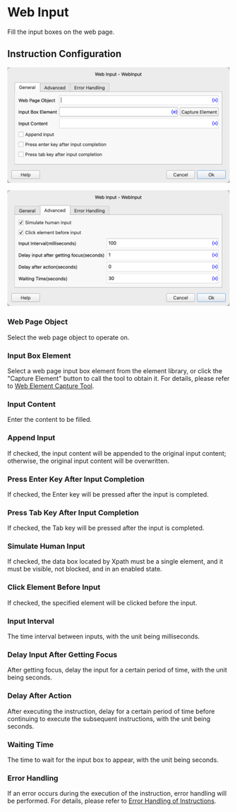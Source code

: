 # Web Input

Fill the input boxes on the web page.

## Instruction Configuration

![General Configuration Dialog Box for Filling Web Page Input Boxes](web_input_general_config.png)

![Advanced Configuration Dialog Box for Filling Web Page Input Boxes](web_input_advanced_config.png)

### Web Page Object

Select the web page object to operate on.

### Input Box Element

Select a web page input box element from the element library, or click the "Capture Element" button to call the tool to obtain it. For details, please refer to [Web Element Capture Tool](../../../manual/web_element_capture_tool.md).

### Input Content

Enter the content to be filled.

### Append Input

If checked, the input content will be appended to the original input content; otherwise, the original input content will be overwritten.

### Press Enter Key After Input Completion

If checked, the Enter key will be pressed after the input is completed.

### Press Tab Key After Input Completion

If checked, the Tab key will be pressed after the input is completed.

### Simulate Human Input

If checked, the data box located by Xpath must be a single element, and it must be visible, not blocked, and in an enabled state.

### Click Element Before Input

If checked, the specified element will be clicked before the input.

### Input Interval

The time interval between inputs, with the unit being milliseconds.

### Delay Input After Getting Focus

After getting focus, delay the input for a certain period of time, with the unit being seconds.

### Delay After Action

After executing the instruction, delay for a certain period of time before continuing to execute the subsequent instructions, with the unit being seconds.

### Waiting Time

The time to wait for the input box to appear, with the unit being seconds.

### Error Handling

If an error occurs during the execution of the instruction, error handling will be performed. For details, please refer to [Error Handling of Instructions](../../../manual/error_handling.md).
